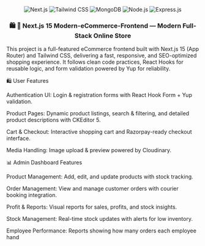 <div align="center">

![Next.js](https://img.shields.io/badge/Next.js-000000?style=for-the-badge&logo=nextdotjs&logoColor=white)
![Tailwind CSS](https://img.shields.io/badge/Tailwind_CSS-38B2AC?style=for-the-badge&logo=tailwindcss&logoColor=white)
![MongoDB](https://img.shields.io/badge/MongoDB-47A248?style=for-the-badge&logo=mongodb&logoColor=white)
![Node.js](https://img.shields.io/badge/Node.js-339933?style=for-the-badge&logo=nodedotjs&logoColor=white)
![Express.js](https://img.shields.io/badge/Express.js-000000?style=for-the-badge&logo=express&logoColor=white)

<h3 align="center">🛍️ 🛒 Next.js 15 Modern-eCommerce-Frontend — Modern Full-Stack Online Store</h3>
</div>

<div>
This project is a full-featured eCommerce frontend built with Next.js 15 (App Router) and Tailwind CSS, delivering a fast, responsive, and SEO-optimized shopping experience. It follows clean code practices, React Hooks for reusable logic, and form validation powered by Yup for reliability.

🛍️ User Features

Authentication UI: Login & registration forms with React Hook Form + Yup validation.

Product Pages: Dynamic product listings, search & filtering, and detailed product descriptions with CKEditor 5.

Cart & Checkout: Interactive shopping cart and Razorpay-ready checkout interface.

Media Handling: Image upload & preview powered by Cloudinary.

📊 Admin Dashboard Features

Product Management: Add, edit, and update products with stock tracking.

Order Management: View and manage customer orders with courier booking integration.

Profit & Reports: Visual reports for sales, profits, and stock insights.

Stock Management: Real-time stock updates with alerts for low inventory.

Employee Performance: Reports showing how many orders each employee hand

</div>
